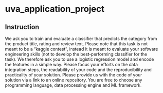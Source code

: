 # uva_application_project

## Instruction

We ask you to train and evaluate a classifier that predicts the category from the product title, rating and review text. Please note that this task is not meant to be a “kaggle contest”, instead it is meant to evaluate your software engineering skills (not to develop the best-performing classifier for the task). We therefore ask you to use a logistic regression model and encode the features in a simple way. Please focus your efforts on the data integration steps, the readability of your code and the reproducibility and practicality of your solution. Please provide us with the code of your solution via a link to an online repository. You are free to choose any programming language, data processing engine and ML framework.